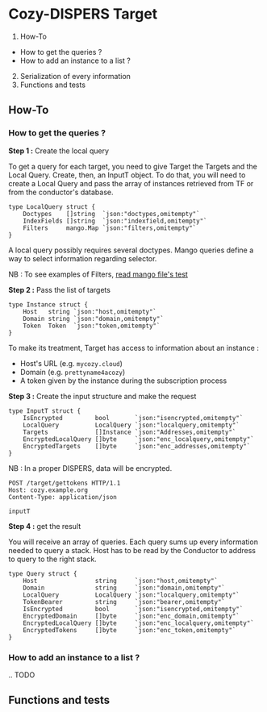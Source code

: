 # Cozy-DISPERS Target 

1. How-To
- How to get the queries ?
- How to add an instance to a list ? 
2. Serialization of every information
3. Functions and tests

## How-To

### How to get the queries ?

**Step 1 :** Create the local query

To get a query for each target, you need to give Target the Targets and the Local Query. Create, then, an InputT object. To do that, you will need to create a Local Query and pass the array of instances retrieved from TF or from the conductor's database.

```golang
type LocalQuery struct {
	Doctypes    []string  `json:"doctypes,omitempty"`
	IndexFields []string  `json:"indexfield,omitempty"`
	Filters     mango.Map `json:"filters,omitempty"`
}
```
A local query possibly requires several doctypes. Mango queries define a way to select information regarding selector. 

NB : To see examples of Filters, [read mango file's test](https://github.com/tintinmar1995/cozy-stack/blob/enclave-tf/pkg/couchdb/mango/query_test.go)

**Step 2 :** Pass the list of targets

```golang
type Instance struct {
	Host   string `json:"host,omitempty"`
	Domain string `json:"domain,omitempty"`
	Token  Token  `json:"token,omitempty"`
}
```
To make its treatment, Target has access to information about an instance : 
- Host's URL (e.g. `mycozy.cloud`)
- Domain (e.g. `prettyname4acozy`)
- A token given by the instance during the subscription process

**Step 3 :** Create the input structure and make the request

```golang
type InputT struct {
	IsEncrypted         bool       `json:"isencrypted,omitempty"`
	LocalQuery          LocalQuery `json:"localquery,omitempty"`
	Targets             []Instance `json:"Addresses,omitempty"`
	EncryptedLocalQuery []byte     `json:"enc_localquery,omitempty"`
	EncryptedTargets    []byte     `json:"enc_addresses,omitempty"`
}
```

NB : In a proper DISPERS, data will be encrypted. 

```http
POST /target/gettokens HTTP/1.1
Host: cozy.example.org
Content-Type: application/json

inputT
```

**Step 4 :** get the result

You will receive an array of queries. Each query sums up every information needed to query a stack. Host has to be read by the Conductor to address to query to the right stack. 

```golang
type Query struct {
	Host                string     `json:"host,omitempty"`
	Domain              string     `json:"domain,omitempty"`
	LocalQuery          LocalQuery `json:"localquery,omitempty"`
	TokenBearer         string     `json:"bearer,omitempty"`
	IsEncrypted         bool       `json:"isencrypted,omitempty"`
	EncryptedDomain     []byte     `json:"enc_domain,omitempty"`
	EncryptedLocalQuery []byte     `json:"enc_localquery,omitempty"`
	EncryptedTokens     []byte     `json:"enc_token,omitempty"`
}
```

### How to add an instance to a list ? 

.. TODO

## Functions and tests


